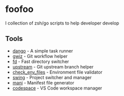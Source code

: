 # foofoo
I collection of zsh/go scripts to help developer develop


## Tools

- [dango](https://github.com/stagfoo/dango) - A simple task runner
- [gwiz](https://github.com/stagfoo/gwiz) - Git workflow helper
- [fd](./fd) - Fast directory switcher
- [upstream](./upstream) - Git upstream branch helper
- [check_env_files](./check_env_files) - Environment file validator
- [swing](./swing) - Project switcher and manager
- [mani](./mani) - Manifest file generator
- [codespace](./codespace) - VS Code workspace manager
